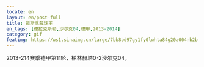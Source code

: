 ```yaml
---
locate: en
layout: en/post-full
title: 戴斯拿戴球王
en_tags: [德拉克斯勒,沙尔克04,德甲,2013-2014]
category: gif
featimg: https://ws1.sinaimg.cn/large/7bb8bd97gy1fy0lwhta84g20a004rb2b.gif
---
```


2013-214赛季德甲第11轮，柏林赫塔0-2沙尔克04。
